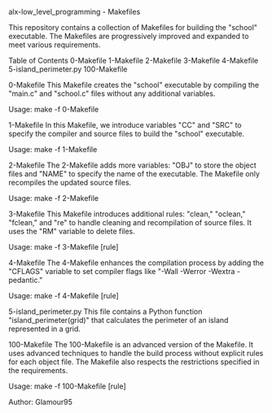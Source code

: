 alx-low_level_programming - Makefiles

This repository contains a collection of Makefiles for building the "school" executable. The Makefiles are progressively improved and expanded to meet various requirements.

Table of Contents
0-Makefile
1-Makefile
2-Makefile
3-Makefile
4-Makefile
5-island_perimeter.py
100-Makefile

0-Makefile
This Makefile creates the "school" executable by compiling the "main.c" and "school.c" files without any additional variables.

Usage:
make -f 0-Makefile

1-Makefile
In this Makefile, we introduce variables "CC" and "SRC" to specify the compiler and source files to build the "school" executable.

Usage:
make -f 1-Makefile

2-Makefile
The 2-Makefile adds more variables: "OBJ" to store the object files and "NAME" to specify the name of the executable. The Makefile only recompiles the updated source files.

Usage:
make -f 2-Makefile

3-Makefile
This Makefile introduces additional rules: "clean," "oclean," "fclean," and "re" to handle cleaning and recompilation of source files. It uses the "RM" variable to delete files.

Usage:
make -f 3-Makefile [rule]

4-Makefile
The 4-Makefile enhances the compilation process by adding the "CFLAGS" variable to set compiler flags like "-Wall -Werror -Wextra -pedantic."

Usage:
make -f 4-Makefile [rule]

5-island_perimeter.py
This file contains a Python function "island_perimeter(grid)" that calculates the perimeter of an island represented in a grid.

100-Makefile
The 100-Makefile is an advanced version of the Makefile. It uses advanced techniques to handle the build process without explicit rules for each object file. The Makefile also respects the restrictions specified in the requirements.

Usage:
make -f 100-Makefile [rule]

Author: Glamour95
